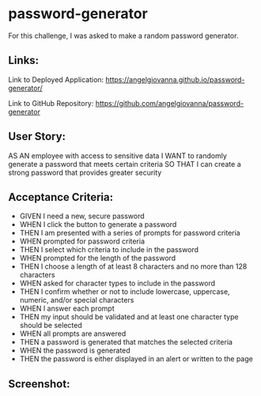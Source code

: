 # password-generator
For this challenge, I was asked to make a random password generator.
 
## Links:
Link to Deployed Application:
https://angelgiovanna.github.io/password-generator/
 
Link to GitHub Repository:
https://github.com/angelgiovanna/password-generator
 
## User Story:
AS AN employee with access to sensitive data
I WANT to randomly generate a password that meets certain criteria
SO THAT I can create a strong password that provides greater security
 
## Acceptance Criteria:
* GIVEN I need a new, secure password
* WHEN I click the button to generate a password
* THEN I am presented with a series of prompts for password criteria
* WHEN prompted for password criteria
* THEN I select which criteria to include in the password
* WHEN prompted for the length of the password
* THEN I choose a length of at least 8 characters and no more than 128 characters
* WHEN asked for character types to include in the password
* THEN I confirm whether or not to include lowercase, uppercase, numeric, and/or special characters
* WHEN I answer each prompt
* THEN my input should be validated and at least one character type should be selected
* WHEN all prompts are answered
* THEN a password is generated that matches the selected criteria
* WHEN the password is generated
* THEN the password is either displayed in an alert or written to the page
 
## Screenshot:
